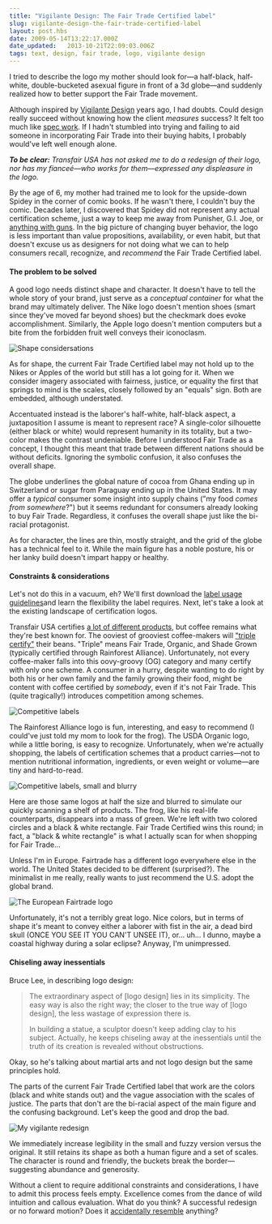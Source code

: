 ```yaml
---
title: "Vigilante Design: The Fair Trade Certified label"
slug: vigilante-design-the-fair-trade-certified-label
layout: post.hbs
date: 2009-05-14T13:22:17.000Z
date_updated:   2013-10-21T22:09:03.006Z
tags: text, design, fair trade, logo, vigilante design
---
```


I tried to describe the logo my mother should look for&mdash;a half-black, half-white, double-bucketed asexual figure in front of a 3d globe&mdash;and suddenly realized how to better support the Fair Trade movement.<!--more-->

Although inspired by <a href="http://www.bearskinrug.co.uk/_articles/2005/06/27/design_vigilante/">Vigilante Design</a> years ago, I had doubts. Could design really succeed without knowing how the client <em>measures</em> success? It felt too much like <a href="http://www.no-spec.com/">spec work</a>. If I hadn't stumbled into trying and failing to aid someone in incorporating Fair Trade into their buying habits, I probably would've left well enough alone.

<em><strong>To be clear:</strong> Transfair USA has not asked me to do a redesign of their logo, nor has my fiance&eacute;&mdash;who works for them&mdash;expressed any displeasure in the logo.</em>

By the age of 6, my mother had trained me to look for the upside-down Spidey in the corner of comic books. If he wasn't there, I couldn't buy the comic. Decades later, I discovered that Spidey did not represent any actual certification scheme, just a way to keep me away from Punisher, G.I. Joe, or <a href="/little-things-my-mother-did-that-made-me-who-i-am">anything with guns</a>. In the big picture of changing buyer behavior, the logo is less important than value propositions, availability, or even habit, but that doesn't excuse us as designers for not doing what we can to help consumers recall, recognize, and <em>recommend</em> the Fair Trade Certified label.

<h4>The problem to be solved</h4>

A good logo needs distinct shape and character. It doesn't have to tell the whole story of your brand, just serve as a <em>conceptual container</em> for what the brand may ultimately deliver. The Nike logo doesn't mention shoes (smart since they've moved far beyond shoes) but the checkmark does evoke accomplishment. Similarly, the Apple logo doesn't mention computers but a bite from the forbidden fruit well conveys their iconoclasm.

<div class="figure"><img src="https://assets.stanifesto.blog/images/2009/05/ft-shape.jpg" alt="Shape considersations" /></div>

As for shape, the current Fair Trade Certified label may not hold up to the Nikes or Apples of the world but still has a lot going for it. When we consider imagery associated with fairness, justice, or equality the first that springs to mind is the scales, closely followed by an "equals" sign. Both are embedded, although understated.

Accentuated instead is the laborer's half-white, half-black aspect, a juxtaposition I assume is meant to represent race? A single-color silhouette (either black or white) would represent humanity in its totality, but a two-color makes the contrast undeniable. Before I understood Fair Trade as a concept, I thought this meant that trade between different nations should be without deficits. Ignoring the symbolic confusion, it also confuses the overall shape.

The globe underlines the global nature of cocoa from Ghana ending up in Switzerland or sugar from Paraguay ending up in the United States. It may offer a <em>typical</em> consumer some insight into supply chains ("my food <em>comes from somewhere</em>?") but it seems redundant for consumers already looking to buy Fair Trade. Regardless, it confuses the overall shape just like the bi-racial protagonist.

As for character, the lines are thin, mostly straight, and the grid of the globe has a technical feel to it. While the main figure has a noble posture, his or her lanky build doesn't impart happy or healthy.

<h4>Constraints &amp; considerations</h4>

Let's not do this in a vacuum, eh? We'll first download the <a href="http://transfairusa.org/content/certification/labeluse.php">label usage guidelines</a>and learn the flexibility the label requires. Next, let's take a look at the existing landscape of certification logos.

Transfair USA certifies <a href="http://transfairusa.org/content/about/products.php">a lot of different products</a>, but coffee remains what they're best known for. The ooviest of grooviest coffee-makers will <a href="http://www.sheknows.com/articles/804726.htm">"triple certify"</a> their beans. "Triple" means Fair Trade, Organic, and Shade Grown (typically certified through Rainforest Alliance). Unfortunately, not every coffee-maker falls into this oovy-groovy (OG) category and many certify with only one scheme. A consumer in a hurry, despite wanting to do right by both his or her own family and the family growing their food, might be content with coffee certified by <em>somebody</em>, even if it's not Fair Trade. This (quite tragically!) introduces competition among schemes.

<div class="figure"><img src="https://assets.stanifesto.blog/images/2009/05/ft-big.jpg" alt="Competitive labels" /></div>

The Rainforest Alliance logo is fun, interesting, and easy to recommend (I could've just told my mom to look for the frog). The USDA Organic logo, while a little boring, is easy to recognize. Unfortunately, when we're actually shopping, the labels of certification schemes that a product carries&mdash;not to mention nutritional information, ingredients, or even weight or volume&mdash;are tiny and hard-to-read.

<div class="figure"><img src="https://assets.stanifesto.blog/images/2009/05/ft-small.jpg" alt="Competitive labels, small and blurry" /></div>

Here are those same logos at half the size and blurred to simulate our quickly scanning a shelf of products. The frog, like his real-life counterparts, disappears into a mass of green. We're left with two colored circles and a black & white rectangle. Fair Trade Certified wins this round; in fact, a "black & white rectangle" is what I actually scan for when shopping for Fair Trade...

Unless I'm in Europe. Fairtrade has a different logo everywhere else in the world. The United States decided to be different (surprised?). The minimalist in me really, really wants to just recommend the U.S. adopt the global brand.

<div class="figure"><img src="https://assets.stanifesto.blog/images/2009/05/ft-europe.jpg" alt="The European Fairtrade logo" /></div>

Unfortunately, it's not a terribly great logo. Nice colors, but in terms of shape it's meant to convey either a laborer with fist in the air, a dead bird skull (ONCE YOU SEE IT YOU CAN'T UNSEE IT), or... uh... I dunno, maybe a coastal highway during a solar eclipse? Anyway, I'm unimpressed.

<h4>Chiseling away inessentials</h4>

Bruce Lee, in describing logo design:

<blockquote>The extraordinary aspect of [logo design] lies in its simplicity. The easy way is also the right way; the closer to the true way of [logo design], the less wastage of expression there is.

In building a statue, a sculptor doesn't keep adding clay to his subject. Actually, he keeps chiseling away at the inessentials until the truth of its creation is revealed without obstructions.</blockquote>

Okay, so he's talking about martial arts and not logo design but the same principles hold.

The parts of the current Fair Trade Certified label that work are the colors (black and white stands out) and the vague association with the scales of justice. The parts that don't are the bi-racial aspect of the main figure and the confusing background. Let's keep the good and drop the bad.

<div class="figure"><img src="https://assets.stanifesto.blog/images/2009/05/ft-vigilante.jpg" alt="My vigilante redesign" /></div>

We immediately increase legibility in the small and fuzzy version versus the original. It still retains its shape as both a human figure and a set of scales. The character is round and friendly, the buckets break the border&mdash;suggesting abundance and generosity.

Without a client to require additional constraints and considerations, I have to admit this process feels empty. Excellence comes from the dance of wild intuition and callous evaluation. What do you think? A successful redesign or no forward motion? Does it <a href="http://www.flickr.com/photos/rampcreative/sets/72157594588429134/">accidentally resemble</a> anything?
